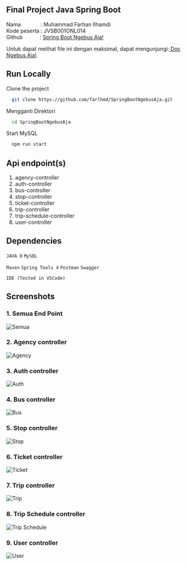 ## Final Project Java Spring Boot
Nama &ensp;&ensp;&ensp;&ensp;&ensp;&ensp;&ensp;: Muhammad Farhan Ilhamdi\
Kode peserta : JVSB001ONL014 \
Github&ensp;&ensp;&ensp;&ensp;&ensp;&ensp; : [Spring Boot Ngebus Aja!](https://github.com/farlhmd/SpringBootNgebusAja)

Untuk dapat melihat file ini dengan maksimal, dapat mengunjungi:[ Doc Ngebus Aja!](https://github.com/farlhmd/SpringBootNgebusAja/blob/main/README.md).


## Run Locally

Clone the project

```bash
  git clone https://github.com/farlhmd/SpringBootNgebusAja.git
```

Mengganti Direktori

```bash
  cd SpringBootNgebusAja
```

Start MySQL

```bash
  npm run start
```


## Api endpoint(s)

1. agency-controller
2. auth-controller
3. bus-controller
4. stop-controller
5. ticket-controller
6. trip-controller
7. trip-schedule-controller
8. user-controller 



## Dependencies
`JAVA 8` `MySQL`   

`Maven` `Spring Tools 4` `Postman` `Swagger`

`IDE (Tested in VSCode)`

## Screenshots
### 1. Semua End Point
![Semua](https://github.com/farlhmd/SpringBootNgebusAja/blob/main/Screenshots/Semua%20End%20Point.png)

### 2. Agency controller
![Agency](https://github.com/farlhmd/SpringBootNgebusAja/blob/main/Screenshots/endpoints/1.png)

### 3. Auth controller
![Auth](https://github.com/farlhmd/SpringBootNgebusAja/blob/main/Screenshots/endpoints/2.png)

### 4. Bus controller
![Bus](https://github.com/farlhmd/SpringBootNgebusAja/blob/main/Screenshots/endpoints/3.png)

### 5. Stop controller
![Stop](https://github.com/farlhmd/SpringBootNgebusAja/blob/main/Screenshots/endpoints/4.png)

### 6. Ticket controller
![Ticket](https://github.com/farlhmd/SpringBootNgebusAja/blob/main/Screenshots/endpoints/5.png)

### 7. Trip controller
![Trip](https://github.com/farlhmd/SpringBootNgebusAja/blob/main/Screenshots/endpoints/6.png)

### 8. Trip Schedule controller
![Trip Schedule](https://github.com/farlhmd/SpringBootNgebusAja/blob/main/Screenshots/endpoints/7.png)

### 9. User controller
![User](https://github.com/farlhmd/SpringBootNgebusAja/blob/main/Screenshots/endpoints/8.png)